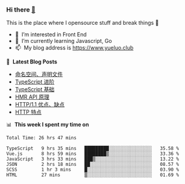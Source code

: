 ### Hi there <a href="https://www.yueluo.club/"> 👋 </a>
This is the place where I opensource stuff and break things :rofl:

- 👀 &nbsp;I’m interested in Front End
- 🌱 &nbsp;I’m currently learning Javascript, Go
- 📫 &nbsp;My blog address is https://www.yueluo.club

📕 &nbsp;**Latest Blog Posts**

<!-- BLOG-POST-LIST:START -->
- [命名空间、声明文件](https://www.yueluo.club/detail?articleId=6298268b1b72002733d9dc73)
- [TypeScript 进阶](https://www.yueluo.club/detail?articleId=62940d421b72002733d9c606)
- [TypeScript 基础](https://www.yueluo.club/detail?articleId=628e2de01b72002733d9a4ae)
- [HMR API 原理](https://www.yueluo.club/detail?articleId=628986d265e52c438840ec8b)
- [HTTP/1.1 优点、缺点](https://www.yueluo.club/detail?articleId=62864afb65e52c438840dbd3)
- [HTTP 特点](https://www.yueluo.club/detail?articleId=62838e9765e52c438840ce43)
<!-- BLOG-POST-LIST:END -->

📊 &nbsp;**This week I spent my time on**

<!--START_SECTION:waka-->

```text
Total Time: 26 hrs 47 mins

TypeScript   9 hrs 35 mins   █████████░░░░░░░░░░░░░░░░   35.58 %
Vue.js       8 hrs 59 mins   ████████▒░░░░░░░░░░░░░░░░   33.36 %
JavaScript   3 hrs 33 mins   ███▒░░░░░░░░░░░░░░░░░░░░░   13.22 %
JSON         2 hrs 18 mins   ██░░░░░░░░░░░░░░░░░░░░░░░   08.57 %
SCSS         1 hr 3 mins     █░░░░░░░░░░░░░░░░░░░░░░░░   03.90 %
HTML         27 mins         ▒░░░░░░░░░░░░░░░░░░░░░░░░   01.69 %
```

<!--END_SECTION:waka-->